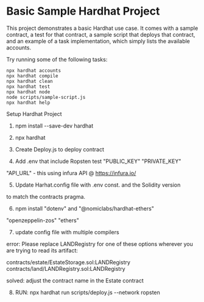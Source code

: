 

# Basic Sample Hardhat Project

This project demonstrates a basic Hardhat use case. It comes with a sample contract, a test for that contract, a sample script that deploys that contract, and an example of a task implementation, which simply lists the available accounts.

Try running some of the following tasks:

```shell
npx hardhat accounts
npx hardhat compile
npx hardhat clean
npx hardhat test
npx hardhat node
node scripts/sample-script.js
npx hardhat help
```
Setup Hardhat Project

1. npm install --save-dev hardhat

2. npx hardhat

3. Create Deploy.js to deploy contract 

4. Add .env that include Ropsten test "PUBLIC_KEY" "PRIVATE_KEY" 

"API_URL" - this using infura API @ https://infura.io/

5. Update Harhat.config file with .env const. and the Solidity version 

to match the contracts pragma.

6. npm install "dotenv" and "@nomiclabs/hardhat-ethers" 

"openzeppelin-zos" "ethers"

7. update config file with multiple compilers

error: 
Please replace LANDRegistry for one of these options wherever you are trying to read its artifact:

contracts/estate/EstateStorage.sol:LANDRegistry
contracts/land/LANDRegistry.sol:LANDRegistry

solved: adjust the contract name in the Estate contract

8. RUN:  npx hardhat run scripts/deploy.js --network ropsten
